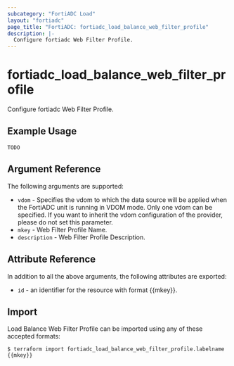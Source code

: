 ```yaml
---
subcategory: "FortiADC Load"
layout: "fortiadc"
page_title: "FortiADC: fortiadc_load_balance_web_filter_profile"
description: |-
  Configure fortiadc Web Filter Profile.
---
```


# fortiadc_load_balance_web_filter_profile
Configure fortiadc Web Filter Profile.

## Example Usage
```hcl
TODO
```

## Argument Reference

The following arguments are supported:

* `vdom` - Specifies the vdom to which the data source will be applied when the FortiADC unit is running in VDOM mode. Only one vdom can be specified. If you want to inherit the vdom configuration of the provider, please do not set this parameter.
* `mkey` - Web Filter Profile Name.
* `description` - Web Filter Profile Description. 



## Attribute Reference

In addition to all the above arguments, the following attributes are exported:
* `id` - an identifier for the resource with format {{mkey}}.

## Import
 Load Balance Web Filter Profile can be imported using any of these accepted formats:
```
$ terraform import fortiadc_load_balance_web_filter_profile.labelname {{mkey}}
```
